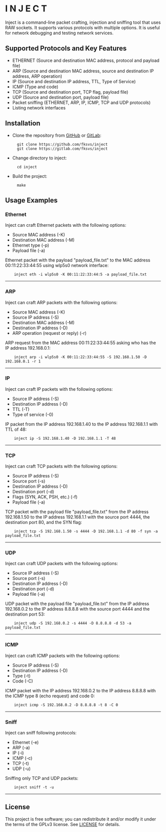 I N J E C T
======

Inject is a command-line packet crafting, injection and sniffing tool that uses RAW sockets. It supports various protocols with multiple options. It is useful for network debugging and testing network services.

Supported Protocols and Key Features
---------------------------------------------------
* ETHERNET (Source and destination MAC address, protocol and payload file)
* ARP (Source and destination MAC address, source and destination IP address, ARP operation)
* IP (Source and destination IP address, TTL, Type of Service)
* ICMP (Type and code)
* TCP (Source and destination port, TCP flag, payload file)
* UDP (Source and destination port, payload file)
* Packet sniffing (ETHERNET, ARP, IP, ICMP, TCP and UDP protocols)
* Listing network interfaces

Installation
------------
- Clone the repository from [GitHub][] or [GitLab][]: 

	    git clone https://github.com/fksvs/inject
	    git clone https://gitlab.com/fksvs/inject

- Change directory to inject:

        cd inject

- Build the project:

        make

Usage Examples
--------------

### Ethernet

Inject can craft Ethernet packets with the following options:

- Source MAC address (-K)
- Destination MAC address (-M)
- Ethernet type (-p)
- Payload file (-a)

Ethernet packet with the payload "payload_file.txt" to the MAC address 00:11:22:33:44:55 using wlp5s0 network interface:

        inject eth -i wlp5s0 -K 00:11:22:33:44:5 -a payload_file.txt

---

### ARP

Inject can craft ARP packets with the following options:

- Source MAC address (-K)
- Source IP address (-S)
- Destination MAC address (-M)
- Destination IP address (-D)
- ARP operation (request or reply) (-r)

ARP request from the MAC address 00:11:22:33:44:55 asking who has the IP address 192.168.0.1:

        inject arp -i wlp5s0 -K 00:11:22:33:44:55 -S 192.168.1.50 -D 192.168.0.1 -r 1

---

### IP

Inject can craft IP packets with the following options:

- Source IP address (-S)
- Destination IP address (-D)
- TTL (-T)
- Type of service (-0)

IP packet from the IP address 192.168.1.40 to the IP address 192.168.1.1 with TTL of 48:

        inject ip -S 192.168.1.40 -D 192.168.1.1 -T 48

---

### TCP

Inject can craft TCP packets with the following options:

- Source IP address (-S)
- Source port (-s)
- Destination IP address (-D)
- Destination port (-d)
- Flags (SYN, ACK, PSH, etc.) (-f)
- Payload file (-a)

TCP packet with the payload file "payload_file.txt" from the IP address 192.168.1.50 to the IP address 192.168.1.1 with the source port 4444, the destination port 80, and the SYN flag:

        inject tcp -S 192.168.1.50 -s 4444 -D 192.168.1.1 -d 80 -f syn -a payload_file.txt

---

### UDP

Inject can craft UDP packets with the following options:

- Source IP address (-S)
- Source port (-s)
- Destination IP address (-D)
- Destination port (-d)
- Payload file (-a)

UDP packet with the payload file "payload_file.txt" from the IP address 192.168.0.2 to the IP address 8.8.8.8 with the source port 4444 and the destination port 53:

        inject udp -S 192.168.0.2 -s 4444 -D 8.8.8.8 -d 53 -a payload_file.txt

---

### ICMP

Inject can craft ICMP packets with the following options:

- Source IP address (-S)
- Destination IP address (-D)
- Type (-t)
- Code (-C)

ICMP packet with the IP address 192.168.0.2 to the IP address 8.8.8.8 with the ICMP type 8 (echo request) and code 0:

        inject icmp -S 192.168.0.2 -D 8.8.8.8 -t 8 -C 0

---

### Sniff

Inject can sniff following protocols:

- Ethernet (-e)
- ARP (-a)
- IP (-i)
- ICMP (-c)
- TCP (-t)
- UDP (-u)

Sniffing only TCP and UDP packets:

        inject sniff -t -u

---

License
----------
This project is free software; you can redistribute it and/or modify it under the terms of the GPLv3 license. See [LICENSE][] for details.

[GitHub]: https://github.com/fksvs/inject
[GitLab]: https://gitlab.com/fksvs/inject
[LICENSE]: https://www.gnu.org/licenses/gpl-3.0.en.html

